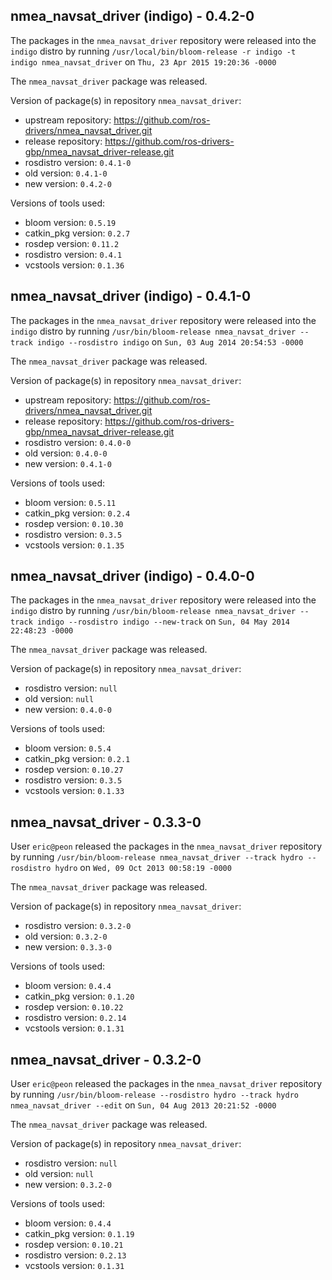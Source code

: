 ## nmea_navsat_driver (indigo) - 0.4.2-0

The packages in the `nmea_navsat_driver` repository were released into the `indigo` distro by running `/usr/local/bin/bloom-release -r indigo -t indigo nmea_navsat_driver` on `Thu, 23 Apr 2015 19:20:36 -0000`

The `nmea_navsat_driver` package was released.

Version of package(s) in repository `nmea_navsat_driver`:
- upstream repository: https://github.com/ros-drivers/nmea_navsat_driver.git
- release repository: https://github.com/ros-drivers-gbp/nmea_navsat_driver-release.git
- rosdistro version: `0.4.1-0`
- old version: `0.4.1-0`
- new version: `0.4.2-0`

Versions of tools used:
- bloom version: `0.5.19`
- catkin_pkg version: `0.2.7`
- rosdep version: `0.11.2`
- rosdistro version: `0.4.1`
- vcstools version: `0.1.36`


## nmea_navsat_driver (indigo) - 0.4.1-0

The packages in the `nmea_navsat_driver` repository were released into the `indigo` distro by running `/usr/bin/bloom-release nmea_navsat_driver --track indigo --rosdistro indigo` on `Sun, 03 Aug 2014 20:54:53 -0000`

The `nmea_navsat_driver` package was released.

Version of package(s) in repository `nmea_navsat_driver`:
- upstream repository: https://github.com/ros-drivers/nmea_navsat_driver.git
- release repository: https://github.com/ros-drivers-gbp/nmea_navsat_driver-release.git
- rosdistro version: `0.4.0-0`
- old version: `0.4.0-0`
- new version: `0.4.1-0`

Versions of tools used:
- bloom version: `0.5.11`
- catkin_pkg version: `0.2.4`
- rosdep version: `0.10.30`
- rosdistro version: `0.3.5`
- vcstools version: `0.1.35`


## nmea_navsat_driver (indigo) - 0.4.0-0

The packages in the `nmea_navsat_driver` repository were released into the `indigo` distro by running `/usr/bin/bloom-release nmea_navsat_driver --track indigo --rosdistro indigo --new-track` on `Sun, 04 May 2014 22:48:23 -0000`

The `nmea_navsat_driver` package was released.

Version of package(s) in repository `nmea_navsat_driver`:
- rosdistro version: `null`
- old version: `null`
- new version: `0.4.0-0`

Versions of tools used:
- bloom version: `0.5.4`
- catkin_pkg version: `0.2.1`
- rosdep version: `0.10.27`
- rosdistro version: `0.3.5`
- vcstools version: `0.1.33`


## nmea_navsat_driver - 0.3.3-0

User `eric@peon` released the packages in the `nmea_navsat_driver` repository by running `/usr/bin/bloom-release nmea_navsat_driver --track hydro --rosdistro hydro` on `Wed, 09 Oct 2013 00:58:19 -0000`

The `nmea_navsat_driver` package was released.

Version of package(s) in repository `nmea_navsat_driver`:
- rosdistro version: `0.3.2-0`
- old version: `0.3.2-0`
- new version: `0.3.3-0`

Versions of tools used:
- bloom version: `0.4.4`
- catkin_pkg version: `0.1.20`
- rosdep version: `0.10.22`
- rosdistro version: `0.2.14`
- vcstools version: `0.1.31`


## nmea_navsat_driver - 0.3.2-0

User `eric@peon` released the packages in the `nmea_navsat_driver` repository by running `/usr/bin/bloom-release --rosdistro hydro --track hydro nmea_navsat_driver --edit` on `Sun, 04 Aug 2013 20:21:52 -0000`

The `nmea_navsat_driver` package was released.

Version of package(s) in repository `nmea_navsat_driver`:
- rosdistro version: `null`
- old version: `null`
- new version: `0.3.2-0`

Versions of tools used:
- bloom version: `0.4.4`
- catkin_pkg version: `0.1.19`
- rosdep version: `0.10.21`
- rosdistro version: `0.2.13`
- vcstools version: `0.1.31`


